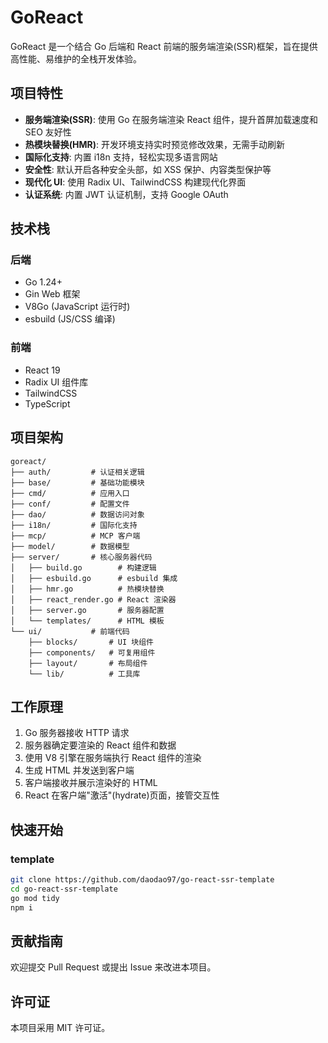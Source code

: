 # GoReact

GoReact 是一个结合 Go 后端和 React 前端的服务端渲染(SSR)框架，旨在提供高性能、易维护的全栈开发体验。

## 项目特性

- **服务端渲染(SSR)**: 使用 Go 在服务端渲染 React 组件，提升首屏加载速度和 SEO 友好性
- **热模块替换(HMR)**: 开发环境支持实时预览修改效果，无需手动刷新
- **国际化支持**: 内置 i18n 支持，轻松实现多语言网站
- **安全性**: 默认开启各种安全头部，如 XSS 保护、内容类型保护等
- **现代化 UI**: 使用 Radix UI、TailwindCSS 构建现代化界面
- **认证系统**: 内置 JWT 认证机制，支持 Google OAuth

## 技术栈

### 后端
- Go 1.24+
- Gin Web 框架
- V8Go (JavaScript 运行时)
- esbuild (JS/CSS 编译)

### 前端
- React 19
- Radix UI 组件库
- TailwindCSS
- TypeScript

## 项目架构

```
goreact/
├── auth/         # 认证相关逻辑
├── base/         # 基础功能模块
├── cmd/          # 应用入口
├── conf/         # 配置文件
├── dao/          # 数据访问对象
├── i18n/         # 国际化支持
├── mcp/          # MCP 客户端
├── model/        # 数据模型
├── server/       # 核心服务器代码
│   ├── build.go        # 构建逻辑
│   ├── esbuild.go      # esbuild 集成
│   ├── hmr.go          # 热模块替换
│   ├── react_render.go # React 渲染器
│   ├── server.go       # 服务器配置
│   └── templates/      # HTML 模板
└── ui/           # 前端代码
    ├── blocks/       # UI 块组件
    ├── components/   # 可复用组件
    ├── layout/       # 布局组件
    └── lib/          # 工具库
```

## 工作原理

1. Go 服务器接收 HTTP 请求
2. 服务器确定要渲染的 React 组件和数据
3. 使用 V8 引擎在服务端执行 React 组件的渲染
4. 生成 HTML 并发送到客户端
5. 客户端接收并展示渲染好的 HTML
6. React 在客户端"激活"(hydrate)页面，接管交互性

## 快速开始

### template

```bash
git clone https://github.com/daodao97/go-react-ssr-template
cd go-react-ssr-template
go mod tidy
npm i 
```

## 贡献指南

欢迎提交 Pull Request 或提出 Issue 来改进本项目。

## 许可证

本项目采用 MIT 许可证。
